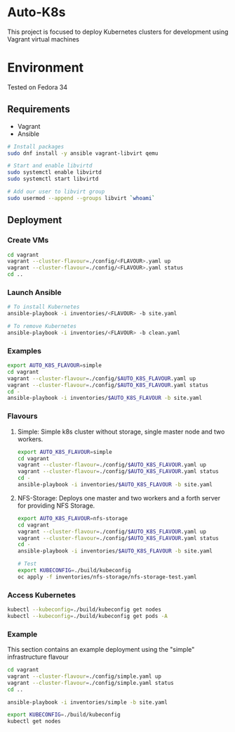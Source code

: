 # Auto-K8s

This project is focused to deploy Kubernetes clusters for development using Vagrant virtual machines

# Environment
Tested on Fedora 34

## Requirements
* Vagrant
* Ansible

```sh
# Install packages
sudo dnf install -y ansible vagrant-libvirt qemu

# Start and enable libvirtd
sudo systemctl enable libvirtd
sudo systemctl start libvirtd

# Add our user to libvirt group
sudo usermod --append --groups libvirt `whoami`
```


## Deployment
### Create VMs
```sh
cd vagrant
vagrant --cluster-flavour=./config/<FLAVOUR>.yaml up
vagrant --cluster-flavour=./config/<FLAVOUR>.yaml status
cd ..
```

### Launch Ansible
```sh
# To install Kubernetes
ansible-playbook -i inventories/<FLAVOUR> -b site.yaml

# To remove Kubernetes
ansible-playbook -i inventories/<FLAVOUR> -b clean.yaml
```

### Examples
```sh
export AUTO_K8S_FLAVOUR=simple
cd vagrant
vagrant --cluster-flavour=./config/$AUTO_K8S_FLAVOUR.yaml up
vagrant --cluster-flavour=./config/$AUTO_K8S_FLAVOUR.yaml status
cd -
ansible-playbook -i inventories/$AUTO_K8S_FLAVOUR -b site.yaml
```

### Flavours
1. Simple: Simple k8s cluster without storage, single master node and two
   workers.
    ```sh
    export AUTO_K8S_FLAVOUR=simple
    cd vagrant
    vagrant --cluster-flavour=./config/$AUTO_K8S_FLAVOUR.yaml up
    vagrant --cluster-flavour=./config/$AUTO_K8S_FLAVOUR.yaml status
    cd -
    ansible-playbook -i inventories/$AUTO_K8S_FLAVOUR -b site.yaml
    ```

2. NFS-Storage: Deploys one master and two workers and a forth server for
   providing NFS Storage.
    ```sh
    export AUTO_K8S_FLAVOUR=nfs-storage
    cd vagrant
    vagrant --cluster-flavour=./config/$AUTO_K8S_FLAVOUR.yaml up
    vagrant --cluster-flavour=./config/$AUTO_K8S_FLAVOUR.yaml status
    cd -
    ansible-playbook -i inventories/$AUTO_K8S_FLAVOUR -b site.yaml

    # Test
    export KUBECONFIG=./build/kubeconfig
    oc apply -f inventories/nfs-storage/nfs-storage-test.yaml
    ```

### Access Kubernetes
```sh
kubectl --kubeconfig=./build/kubeconfig get nodes
kubectl --kubeconfig=./build/kubeconfig get pods -A
```

### Example
This section contains an example deployment using the "simple" infrastructure
flavour
```sh
cd vagrant
vagrant --cluster-flavour=./config/simple.yaml up
vagrant --cluster-flavour=./config/simple.yaml status
cd ..

ansible-playbook -i inventories/simple -b site.yaml

export KUBECONFIG=./build/kubeconfig
kubectl get nodes
```

